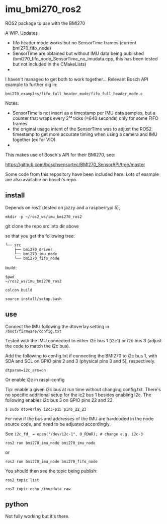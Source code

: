 # imu_bmi270_ros2

ROS2 package to use with the BMI270 

A WIP.
Updates
- fifo header mode works but no SensorTime frames (current bmi270_fifo_node)
- SensorTime are obtained but without IMU data being published (bmi270_fifo_node_SensorTime_no_imudata.cpp, this has been tested but not included in the CMakeLists)
-
I haven't managed to get both to work together...
Relevant Bosch API example to further dig in:

    bmi270_examples/fifo_full_header_mode/fifo_full_header_mode.c

Notes:
- SensorTime is not insert as a timestamp per IMU data samples, but a counter that wraps every 2¹⁴ ticks (≈640 seconds) only for some FIFO frames.
- the original usage intent of the SensorTime was to adjust the ROS2 timestamp to get more accurate timing when using a camera and IMU together (ex for VIO).
-
This makes use of Bosch's API for their BMI270, see:

https://github.com/boschsensortec/BMI270_SensorAPI/tree/master

Some code from this repository have been included here. Lots of example are also available on bosch's repo.


## install

Depends on ros2 (tested on jazzy and a raspberrypi 5), 

    mkdir -p ~/ros2_ws/imu_bmi270_ros2

git clone the repo src into dir above

so that you get the following tree:

    └── src
        ├── bmi270_driver
        └── bmi270_imu_node
        └── bmi270_fifo_node

build:

    $pwd
    ~/ros2_ws/imu_bmi270_ros2

    colcon build

    source install/setup.bash

## use

Connect the IMU following the dtoverlay setting in `/boot/firmware/config.txt`

Tested with the IMU connected to either i2c bus 1 (i2c1) or i2c bus 3 (adjust the code to match the i2c bus).

Add the following to  config.txt if connecting the BMI270 to i2c bus 1, with SDA and SCL on GPIO pins 2 and 3 (physical pins 3 and 5), respectively.

    dtparam=i2c_arm=on

Or enable i2c in raspi-config

Tip: enable a given i2c bus at run time without changing config.txt. There's no specific additional setup for the ic2 bus 1 besides enabling i2c. 
The following enables i2c bus 3 on GPIO pins 22 and 23.

    $ sudo dtoverlay i2c3-pi5 pins_22_23

For now if the bus and addresses of the IMU are hardcoded in the node source code, and need to be adjusted accordingly.

See `i2c_fd_ = open("/dev/i2c-1", O_RDWR); # change e.g. i2c-3` 

    ros2 run bmi270_imu_node bmi270_imu_node

or

    ros2 run bmi270_imu_node bmi270_fifo_node


You should then see the topic being publish:

    ros2 topic list

    ros2 topic echo /imu/data_raw

## python

Not fully working but it's there.


